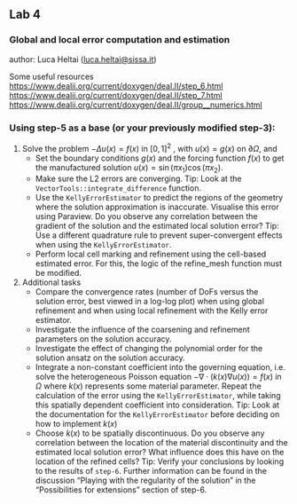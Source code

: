 ## Lab 4
### Global and local error computation and estimation

author: Luca Heltai (luca.heltai@sissa.it)

Some useful resources
https://www.dealii.org/current/doxygen/deal.II/step_6.html https://www.dealii.org/current/doxygen/deal.II/step_7.html https://www.dealii.org/current/doxygen/deal.II/group__numerics.html

### Using step-5 as a base (or your previously modified step-3):
1. Solve the problem $-\Delta u(x) = f(x) \text{ in } [0, 1]^2$ , with $u(x) = g(x)$ on $\partial \Omega$, and
	- Set the boundary conditions $g(x)$ and the forcing function $f(x)$ to get the manufactured solution $u(x) = \sin(\pi x_1) \cos(\pi x_2)$.
	- Make sure the L2 errors are converging.
	Tip: Look at the `VectorTools::integrate_difference` function.
	- Use the `KellyErrorEstimator` to predict the regions of the geometry where the solution approximation is inaccurate. Visualise this error using Paraview. Do you observe any correlation between the gradient of the solution and the estimated local solution error?
	Tip: Use a different quadrature rule to prevent super-convergent effects when using the `KellyErrorEstimator`.
	- Perform local cell marking and refinement using the cell-based estimated error. For this, the logic of the refine_mesh function must be modified.
2. Additional tasks
	- Compare the convergence rates (number of DoFs versus the solution error, best viewed in a log-log plot) when using global refinement and when using local refinement with the Kelly error estimator.
	- Investigate the influence of the coarsening and refinement parameters on the solution accuracy.
	- Investigate the effect of changing the polynomial order for the solution ansatz on the solution accuracy.
	- Integrate a non-constant coefficient into the governing equation, i.e. solve the heterogeneous Poisson equation
	$-\nabla\cdot(k(x)\nabla u(x)) = f(x)$ in $\Omega$
	where $k(x)$ represents some material parameter. Repeat the calculation of the error using the `KellyErrorEstimator`, while taking this spatially dependent coefficient into consideration. 
    Tip: Look at the documentation for the `KellyErrorEstimator` before deciding on how to implement $k(x)$
    - Choose $k(x)$ to be spatially discontinuous. Do you observe any correlation between the location of the material discontinuity and the estimated local solution error? What influence does this have on the location of the refined cells?
    Tip: Verify your conclusions by looking to the results of `step-6`.
    Further information can be found in the discussion “Playing with the regularity of the solution” in the “Possibilities for extensions” section of step-6.